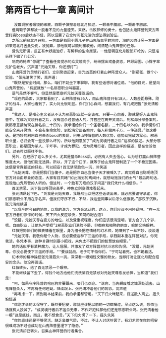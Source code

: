 # 第两百七十一章 离间计
        没戴洞察者眼镜的缘故，四颗子弹擦着寇北月掠过，一颗击中腹部，一颗击中胯部。
       但两颗子弹都被一股看不见的力量湮灭。果然，击败邪修的勇士，也包括山鬼阵营到双方阵营打完boss后状态不佳，所以设置了安全时间张元清的想法得到验证。
       之所以朝寇北月开枪，一方面是稳固小圆儿子在山鬼阵营里的地位，演的苦肉计另一方面是如果寇北月因此受伤，被抛弃，那他就可以顺利接收他，问清楚山鬼阵营的任务。
       受伤无所谓，反正有木妖能治疗，有稀释的生命原液。一他是朝寇北月腹部开枪的，只是准头往下偏了几公分。
       响亮的枪声“惊醒”了查看任务提示的众灵境高手，纷纷摆出戒备姿态，环顾周围。小胖子率先护住老大，沉声道“元始天尊，你还想打”1
       山鬼阵营的灵境行者们，立刻聚拢起来，目光凶恶的盯着山神阵营众人。"别紧张，做个小实验。"张元清笑了笑，高声道∶
       "既然是安全时间，那么，咱们不妨坐下来聊聊，我有些话想对诸位说。"他的目光，是望向山鬼阵营的。"有屁就放"一名邪恶职业叫器道。
       语气虽然不客气，但显然是愿意听元始天尊说话的。
       “现在的局面，大家都看到了，山神阵营有36人，而山鬼阵营只有18人，人数差距悬殊。刚才的战斗，大家也看到了，实力对比很明显。你们扪心自问，想赢我们，有几成把握”张元清朗声道
       “我这人，是唯心主义者从不认为邪恶职业就一定该死，只要一心向善，那就是好人山鬼阵营中，在成为灵境行者之后，没有滥杀过普通人的，并答应在离开灵境后，到松海分部备案的，我都愿意接纳现在排名前二十四的，我承诺给你们一个圣者名额，二十四名以外的，我承诺你们能安全离开灵境，不会有生命危险，到松海分部备案时，每人补偿两千万，一件道具。”他这番话，是巧妙的利用自己击杀boss的表现，利用山神阵营的人数优势，借势动摇敌方军心。邪恶职业里，总归会有一些没那么坏的，所以他刻意加了“成为灵境行者之后”这样的描述。大部分邪恶职业，都是因为杀人、干坏事，才成为罪犯，成为灵境行者。因此这样的描述，是在告诉他们，过去可以既往不咎。
       另外，在经历了这么多关卡，尤其是猎杀Boss后，必然有人失去信心，认为想打赢山神阵营雅度太大，但他们别无选择。所以，开了这个口子，就等于给山鬼阵营制造了一个不稳定因素。这便是背靠朝廷的好处，可以招安!百无禁忌脸色一沉，冷笑道
       ”元始天尊，你是把我们当傻子，还是把你自己当傻子天才被喊久了，真觉得自己聪明绝顶官方对自由职业的态度，大家有目共睹"如此拙劣的离间计，就想动摇我们的士气"最后两句话，是说给山鬼阵营的人听的。但这时，一个脸有刀疤的汉子问道"我们凭什么相信你。"
       百无禁忌、天下皆白等顶尖高手，神色立刻变得难看起来。
       张元清昂起下巴，“凭我是元始天尊，我既然当众把这些话说出来，就必然要谨守承诺，你们那恶职业不用在乎名声，但我们守序不行，不然，我这些同事以后怎么信服我。”那汉子沉默。张元清继续道
       "以我今时今日的地位，以我的潜力，官方会承认的，这点，你们应该不用怀疑吧。"在一众官方行者们惊愕的时候，天下归火反应最快，笑呵的配合道1
       “没错，元始天尊在官方的地位，以及受重视程度，你们应该很清楚明，官方会了几个邪，嗯，自由职业，让他名声受损”2邪恶职业们满脸不屑，但都在和相熟的朋友，偷偷交换眼神。
       红薇把同伴们的微表情看在眼里，身为擅长把控情绪的幻术师，她嗅到了一丝不妙，淡淡道
       “元始天尊，我敬你是个人物，没必要使这种下三滥的手段，杀戮副本重在阵营对抗，你死我活，各凭本事，这种关键时刻耍小把戏，未免太不把我们的智慧放在眼里。”
       她的话似乎有某种魔力，让人信服，并激发了双方阵营对抗斗志和仇恨。"没错，元始天尊，你没必要使下三滥的手段。""要战就战，老子可不怕你们。"宁可站着死，也不跪着活。
       幻术师的精神操控张元清眉头一挑，深深看一眼知性文雅的熟女，当即打消让寇北月配合招安的念头。他没再说话。
       红薇转头，给了百无禁忌一个眼神。
       不能继续留下去了，得找个地方给他们洗洗脑百无禁忌对元始天尊愈发忌惮，当即道“我们走!
       "呵，如果守序阵营的哈巴狗非要跟来，咱们也欢迎。"说完，当先朝废墟之城深处退去。山鬼阵营众人，不再有任何迟疑，陆续跟上。张元清冲着他们的背影，高声道
       "再考虑一下，直到副本结束前，我的承诺都管用。"天下归火眯起来，目送敌人离去，摇头惋惜道
       "你刚才说的太保守了，既然要招安，那就应该把以前的一切都揭过，早点这么说，恐怕当场就有人投诚了。"成灵境行者后不滥杀无辜，不作奸犯科那他们还是邪恶职业吗。张元清看他一眼“这是底线，而且，我不想食言。”天下归火愣了一下，摇头失笑
       “你的底线还是不够灵活，缺乏枭雄气质，不过，不让人讨厌吵罢了，有幻术师在你的招安很难成功不过也成功在山鬼阵营里埋下了隐患。”
       张元清却已转头，召集山神阵营的行者集合。